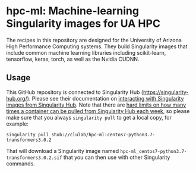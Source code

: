 # hpc-ml: Machine-learning Singularity images for UA HPC
The recipes in this repository are designed for the University of Arizona High Performance Computing systems.
They build Singularity images that include common machine learning libraries including scikit-learn, tensorflow, keras, torch, as well as the Nvidia CUDNN.

## Usage

This GitHub repository is connected to Singularity Hub (https://singularity-hub.org/).
Please see their documentation on [interacting with Singularity images from Singularity Hub](https://singularityhub.github.io/singularityhub-docs/docs/interact).
Note that there are [hard limits on how many times a container can be pulled from Singularity Hub each week](https://singularityhub.github.io/singularityhub-docs/docs/regulatory/limits), so please make sure that you always ``singularity pull`` to get a local copy, for example:
```
singularity pull shub://clulab/hpc-ml:centos7-python3.7-transformers3.0.2
```
That will download a Singularity image named `hpc-ml_centos7-python3.7-transformers3.0.2.sif` that you can then use with other Singularity commands.
